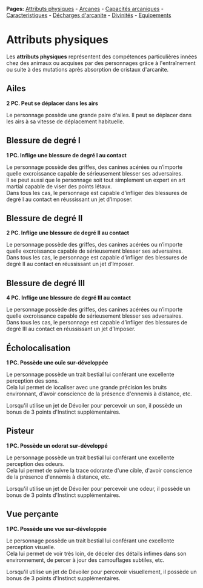 **Pages:**
[Attributs physiques](../book/attributs.md) -
[Arcanes](../book/arcanes.md) -
[Capacités arcaniques](../book/capacités.md) -
[Caracteristiques](../book/caractéristiques.md) -
[Décharges d'arcanite](../book/décharges.md) -
[Divinités](../book/divinités.md) -
[Equipements](../book/équipements.md)
# Attributs physiques

Les **attributs physiques** représentent des compétences particulières innées chez des animaux ou acquises par des personnages grâce à l&#039;entraînement ou suite à des mutations après absorption de cristaux d&#039;arcanite.

## Ailes

**2 PC. Peut se déplacer dans les airs**

Le personnage possède une grande paire d&#039;ailes. Il peut se déplacer dans les airs à sa vitesse de déplacement habituelle.
## Blessure de degré I

**1 PC. Inflige une blessure de degré I au contact**

Le personnage possède des griffes, des canines acérées ou n’importe quelle excroissance capable de sérieusement blesser ses adversaires.  
 Il se peut aussi que le personnage soit tout simplement un expert en art martial capable de viser des points létaux.  
 Dans tous les cas, le personnage est capable d’infliger des blessures de degré I au contact en réussissant un jet d’Imposer.
## Blessure de degré II

**2 PC. Inflige une blessure de degré II au contact**

Le personnage possède des griffes, des canines acérées ou n’importe quelle excroissance capable de sérieusement blesser ses adversaires.  
 Dans tous les cas, le personnage est capable d’infliger des blessures de degré II au contact en réussissant un jet d’Imposer.
## Blessure de degré III

**4 PC. Inflige une blessure de degré III au contact**

Le personnage possède des griffes, des canines acérées ou n’importe quelle excroissance capable de sérieusement blesser ses adversaires.  
 Dans tous les cas, le personnage est capable d’infliger des blessures de degré III au contact en réussissant un jet d’Imposer.
## Écholocalisation

**1 PC. Possède une ouïe sur-développée**

Le personnage possède un trait bestial lui conférant une excellente perception des sons.  
 Cela lui permet de localiser avec une grande précision les bruits environnant, d&#039;avoir conscience de la présence d&#039;ennemis à distance, etc.

Lorsqu&#039;il utilise un jet de Dévoiler pour percevoir un son, il possède un bonus de 3 points d&#039;Instinct supplémentaires.
## Pisteur

**1 PC. Possède un odorat sur-développé**

Le personnage possède un trait bestial lui conférant une excellente perception des odeurs.  
 Cela lui permet de suivre la trace odorante d&#039;une cible, d&#039;avoir conscience de la présence d&#039;ennemis à distance, etc.

Lorsqu&#039;il utilise un jet de Dévoiler pour percevoir une odeur, il possède un bonus de 3 points d&#039;Instinct supplémentaires.
## Vue perçante

**1 PC. Possède une vue sur-développée**

Le personnage possède un trait bestial lui conférant une excellente perception visuelle.  
 Cela lui permet de voir très loin, de déceler des détails infimes dans son environnement, de percer à jour des camouflages subtiles, etc.

Lorsqu&#039;il utilise un jet de Dévoiler pour percevoir visuellement, il possède un bonus de 3 points d&#039;Instinct supplémentaires.
